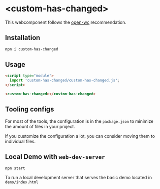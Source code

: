 # \<custom-has-changed>

This webcomponent follows the [open-wc](https://github.com/open-wc/open-wc) recommendation.

## Installation

```bash
npm i custom-has-changed
```

## Usage

```html
<script type="module">
  import 'custom-has-changed/custom-has-changed.js';
</script>

<custom-has-changed></custom-has-changed>
```



## Tooling configs

For most of the tools, the configuration is in the `package.json` to minimize the amount of files in your project.

If you customize the configuration a lot, you can consider moving them to individual files.

## Local Demo with `web-dev-server`

```bash
npm start
```

To run a local development server that serves the basic demo located in `demo/index.html`
